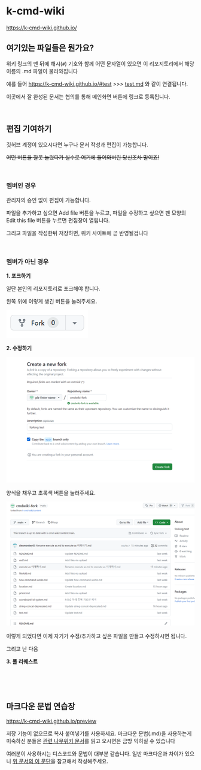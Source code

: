 # k-cmd-wiki

https://k-cmd-wiki.github.io/


## 여기있는 파일들은 뭔가요?

위키 링크의 맨 뒤에 해시(`#`) 기호와 함께 어떤 문자열이 있으면 이 리포지토리에서 해당 이름의 .md 파일이 불러와집니다

예를 들어 https://k-cmd-wiki.github.io/#test >>> [test.md](https://github.com/k-cmd-wiki/content/blob/main/test.md) 와 같이 연결됩니다.

이곳에서 잘 완성된 문서는 협의를 통해 메인화면 버튼에 링크로 등록됩니다.

<br>

## 편집 기여하기

깃허브 계정이 있으시다면 누구나 문서 작성과 편집이 가능합니다.

~~어떤 버튼을 잘못 눌렀다가 실수로 여기에 들어와버린 당신조차 말이죠!~~

<br>

### 멤버인 경우

관리자의 승인 없이 편집이 가능합니다.

파일을 추가하고 싶으면 Add file 버튼을 누르고, 파일을 수정하고 싶으면 펜 모양의 Edit this file 버튼을 누르면 편집창이 열립니다.

그리고 파일을 작성한뒤 저장하면, 위키 사이트에 곧 반영될겁니다

<br>

### 멤버가 아닌 경우

**1. 포크하기**

일단 본인의 리포지토리로 포크해야 합니다.

왼쪽 위에 이렇게 생긴 버튼을 눌러주세요.

<img src="https://raw.githubusercontent.com/plz-Enter-name/cmdwiki-fork/main-1/images/readme/fork_button.png">

**2. 수정하기**

<img src="https://raw.githubusercontent.com/plz-Enter-name/cmdwiki-fork/main-1/images/readme/creating_fork.png">

양식을 채우고 초록색 버튼을 눌러주세요.

<img src="https://raw.githubusercontent.com/plz-Enter-name/cmdwiki-fork/main-1/images/readme/forked.png">

이렇게 되었다면 이제 자기가 수정/추가하고 싶은 파일을 만들고 수정하시면 됩니다.

그리고 난 다음

**3. 풀 리퀘스트**





<br>
<br>
<br>

## 마크다운 문법 연습장

https://k-cmd-wiki.github.io/preview

저장 기능이 없으므로 복사 붙여넣기를 사용하세요.
마크다운 문법(.md)을 사용하는게 미숙하신 분들은 [관련 나무위키 문서](https://namu.wiki/w/%EB%A7%88%ED%81%AC%EB%8B%A4%EC%9A%B4)를 읽고 오시면은 금방 익히실 수 있습니다

여러분이 사용하시는 디스코드와 문법이 대부분 같습니다. 일반 마크다운과 차이가 있으니 [위 문서의 이 문단](https://namu.wiki/w/%EB%A7%88%ED%81%AC%EB%8B%A4%EC%9A%B4#s-4.1)을 참고해서 작성해주세요.

<br>
<br>
<br>
